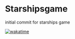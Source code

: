 # Starshipsgame
initial commit for starships game

[![wakatime](https://wakatime.com/badge/github/1998-felix/Starshipsgame.svg)](https://wakatime.com/badge/github/1998-felix/Starshipsgame)
